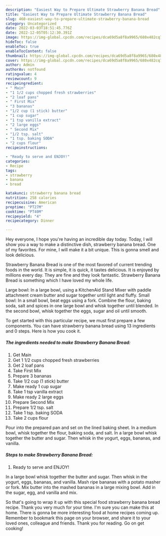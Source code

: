 ```yaml
---
description: "Easiest Way to Prepare Ultimate Strawberry Banana Bread"
title: "Easiest Way to Prepare Ultimate Strawberry Banana Bread"
slug: 460-easiest-way-to-prepare-ultimate-strawberry-banana-bread
category: Uncategorized
date: 2022-03-03T18:51:45.776Z
date: 2022-12-05T05:12:30.391Z
image: https://img-global.cpcdn.com/recipes/dca69d5a8f8a9965/680x482cq70/strawberry-banana-bread-recipe-main-photo.jpg
hideToc: false
enableToc: true
enableTocContent: false
thumbnail: https://img-global.cpcdn.com/recipes/dca69d5a8f8a9965/680x482cq70/strawberry-banana-bread-recipe-main-photo.jpg
cover: https://img-global.cpcdn.com/recipes/dca69d5a8f8a9965/680x482cq70/strawberry-banana-bread-recipe-main-photo.jpg
author: Admin
authorAv: notfound
ratingvalue: 4
reviewcount: 9
recipeingredient:
- " Main"
- "1 1/2 cups chopped fresh strawberries"
- "2 loaf pans"
- " First Mix"
- "3 bananas"
- "1/2 cup (1 stick) butter"
- "1 cup sugar"
- "1 tsp vanilla extract"
- "2 large eggs"
- " Second Mix"
- "1/2 tsp. salt"
- "1 tsp. baking SODA"
- "2 cups flour"
recipeinstructions:

- "Ready to serve and ENJOY!"
categories:
- Recipe
tags:
- strawberry
- banana
- bread

katakunci: strawberry banana bread 
nutrition: 258 calories
recipecuisine: American
preptime: "PT27M"
cooktime: "PT40M"
recipeyield: "4"
recipecategory: Dinner

---
```



Hey everyone, I hope you're having an incredible day today. Today, I will show you a way to make a distinctive dish, strawberry banana bread. One of my favorites. For mine, I will make it a bit unique. This is gonna smell and look delicious.

Strawberry Banana Bread is one of the most favored of current trending foods in the world. It is simple, it is quick, it tastes delicious. It is enjoyed by millions every day. They are fine and they look fantastic. Strawberry Banana Bread is something which I have loved my whole life.

Large bowl: In a large bowl, using a KitchenAid Stand Mixer with paddle attachment cream butter and sugar together until light and fluffy. Small bowl: In a small bowl, beat eggs using a fork. Combine the flour, baking soda, salt and spices in one large bowl and whisk together until blended. In the second bowl, whisk together the eggs, sugar and oil until smooth.


To get started with this particular recipe, we must first prepare a few components. You can have strawberry banana bread using 13 ingredients and 0 steps. Here is how you cook it.

<!--inarticleads1-->

##### The ingredients needed to make Strawberry Banana Bread:

1. Get  Main
1. Get 1 1/2 cups chopped fresh strawberries
1. Get 2 loaf pans
1. Take  First Mix
1. Prepare 3 bananas
1. Take 1/2 cup (1 stick) butter
1. Make ready 1 cup sugar
1. Take 1 tsp vanilla extract
1. Make ready 2 large eggs
1. Prepare  Second Mix
1. Prepare 1/2 tsp. salt
1. Take 1 tsp. baking SODA
1. Take 2 cups flour


Pour into the prepared pan and set on the lined baking sheet. In a medium bowl, whisk together the flour, baking soda, and salt. In a large bowl whisk together the butter and sugar. Then whisk in the yogurt, eggs, bananas, and vanilla. 

<!--inarticleads2-->

##### Steps to make Strawberry Banana Bread:


1. Ready to serve and ENJOY!

In a large bowl whisk together the butter and sugar. Then whisk in the yogurt, eggs, bananas, and vanilla. Mash ripe bananas with a potato masher or fork. Mix butter into the mashed bananas in a large mixing bowl. Add in the sugar, egg, and vanilla and mix. 

So that's going to wrap it up with this special food strawberry banana bread recipe. Thank you very much for your time. I'm sure you can make this at home. There is gonna be more interesting food at home recipes coming up. Remember to bookmark this page on your browser, and share it to your loved ones, colleague and friends. Thank you for reading. Go on get cooking!
